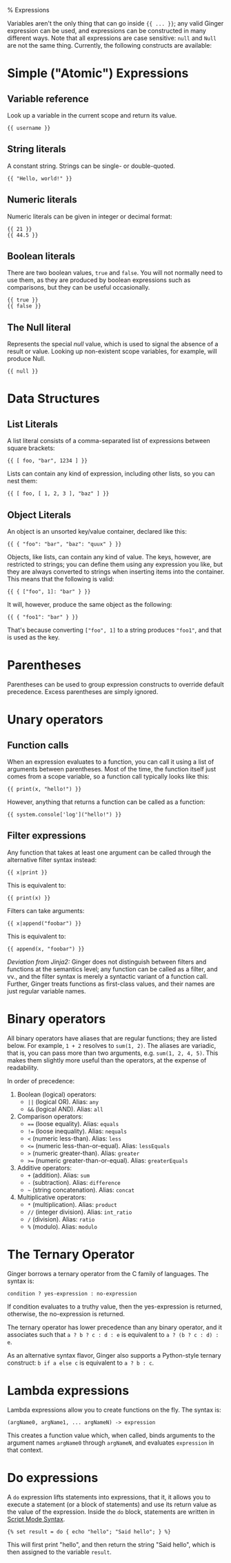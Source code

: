 % Expressions

Variables aren't the only thing that can go inside `{{ ... }}`; any valid
Ginger expression can be used, and expressions can be constructed in many
different ways. Note that all expressions are case sensitive: `null` and
`Null` are not the same thing.
Currently, the following constructs are available:

# Simple ("Atomic") Expressions
## Variable reference
Look up a variable in the current scope and return its value.

    {{ username }}

## String literals
A constant string. Strings can be single- or double-quoted.

    {{ "Hello, world!" }}

## Numeric literals
Numeric literals can be given in integer or decimal format:

    {{ 21 }}
    {{ 44.5 }}

## Boolean literals
There are two boolean values, `true` and `false`. You will not normally
need to use them, as they are produced by boolean expressions such as
comparisons, but they can be useful occasionally.

    {{ true }}
    {{ false }}

## The Null literal
Represents the special *null* value, which is used to signal the absence
of a result or value. Looking up non-existent scope variables, for example,
will produce Null.

    {{ null }}

# Data Structures
## List Literals
A list literal consists of a comma-separated list of expressions between
square brackets:

    {{ [ foo, "bar", 1234 ] }}

Lists can contain any kind of expression, including other lists, so you can
nest them:

    {{ [ foo, [ 1, 2, 3 ], "baz" ] }}

## Object Literals
An object is an unsorted key/value container, declared like this:

    {{ { "foo": "bar", "baz": "quux" } }}

Objects, like lists, can contain any kind of value. The keys, however, are
restricted to strings; you can define them using any expression you like,
but they are always converted to strings when inserting items into the
container. This means that the following is valid:

    {{ { ["foo", 1]: "bar" } }}

It will, however, produce the same object as the following:

    {{ { "foo1": "bar" } }}

That's because converting `["foo", 1]` to a string produces `"foo1"`, and
that is used as the key.

# Parentheses
Parentheses can be used to group expression constructs to override default
precedence. Excess parentheses are simply ignored.

# Unary operators
## Function calls
When an expression evaluates to a function, you can call it using a list
of arguments between parentheses. Most of the time, the function itself just
comes from a scope variable, so a function call typically looks like this:

    {{ print(x, "hello!") }}

However, anything that returns a function can be called as a function:

    {{ system.console['log']("hello!") }}

## Filter expressions
Any function that takes at least one argument can be called through the
alternative filter syntax instead:

    {{ x|print }}

This is equivalent to:

    {{ print(x) }}

Filters can take arguments:

    {{ x|append("foobar") }}

This is equivalent to:

    {{ append(x, "foobar") }}

*Deviation from Jinja2:* Ginger does not distinguish between filters and
functions at the semantics level; any function can be called as a filter,
and vv., and the filter syntax is merely a syntactic variant of a function
call. Further, Ginger treats functions as first-class values, and their names
are just regular variable names.

# Binary operators

All binary operators have aliases that are regular functions; they are listed
below. For example, `1 + 2` resolves to `sum(1, 2)`. The aliases are variadic,
that is, you can pass more than two arguments, e.g. `sum(1, 2, 4, 5)`.  This
makes them slightly more useful than the operators, at the expense of
readability.

In order of precedence:

1. Boolean (logical) operators:
   - `||` (logical OR). Alias: `any`
   - `&&` (logical AND). Alias: `all`
2. Comparison operators:
   - `==` (loose equality). Alias: `equals`
   - `!=` (loose inequality). Alias: `nequals`
   - `<` (numeric less-than). Alias: `less`
   - `<=` (numeric less-than-or-equal). Alias: `lessEquals`
   - `>` (numeric greater-than). Alias: `greater`
   - `>=` (numeric greater-than-or-equal). Alias: `greaterEquals`
3. Additive operators:
   - `+` (addition). Alias: `sum`
   - `-` (subtraction). Alias: `difference`
   - `~` (string concatenation). Alias: `concat`
4. Multiplicative operators:
   - `*` (multiplication). Alias: `product`
   - `//` (integer division). Alias: `int_ratio`
   - `/` (division). Alias: `ratio`
   - `%` (modulo). Alias: `modulo`

# The Ternary Operator

Ginger borrows a ternary operator from the C family of languages. The syntax
is:

    condition ? yes-expression : no-expression

If condition evaluates to a truthy value, then the yes-expression is returned,
otherwise, the no-expression is returned.

The ternary operator has lower precedence than any binary operator, and it
associates such that `a ? b ? c : d : e` is equivalent to
`a ? (b ? c : d) : e`.

As an alternative syntax flavor, Ginger also supports a Python-style ternary
construct: `b if a else c` is equivalent to `a ? b : c`.

# Lambda expressions

Lambda expressions allow you to create functions on the fly. The syntax is:

    (argName0, argName1, ... argNameN) -> expression

This creates a function value which, when called, binds arguments to the
argument names `argName0` through `argNameN`, and evaluates `expression` in
that context.

# Do expressions

A `do` expression lifts statements into expressions, that it, it allows you to
execute a statement (or a block of statements) and use its return value as the
value of the expression. Inside the `do` block, statements are written in
[Script Mode Syntax](script.html).

    {% set result = do { echo "hello"; "Said hello"; } %}

This will first print "hello", and then return the string "Said hello", which
is then assigned to the variable `result`.
